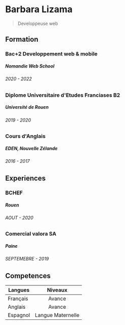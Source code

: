 # Barbara Lizama
> Developpeuse web


## Formation
### **Bac+2 Developpement web & mobile**
##### Nomandie Web School
###### 2020 - 2022
### **Diplome Universitaire d'Etudes Franciases B2**
##### Université de Rouen
###### 2019 - 2020
### **Cours d'Anglais**
##### EDEN, Nouvelle Zélande
###### 2016 - 2017


## Experiences
### **BCHEF**
##### Rouen
###### AOUT - 2020
### **Comercial valora SA**
##### Paine
###### SEPTEMEBRE - 2019



## Competences
| Langues  | Niveaux |
| ------------- |:-------------:|
| Français      |   Avance   |
| Anglais      | Avance     |
| Espagnol      | Langue Maternelle     |
